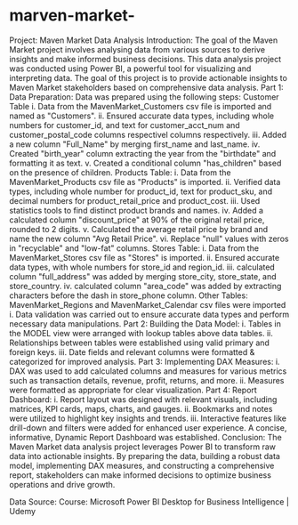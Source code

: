 # marven-market-
Project: Maven Market Data Analysis
Introduction:
The goal of the Maven Market project involves analysing data from various sources to derive insights and make informed business decisions. This data analysis project was conducted using Power BI, a powerful tool for visualizing and interpreting data. The goal of this project is to provide actionable insights to Maven Market stakeholders based on comprehensive data analysis.
Part 1: Data Preparation:
Data was prepared using the following steps:
Customer Table
i.	Data from the MavenMarket_Customers csv file is imported and named as "Customers".
ii.	Ensured accurate data types, including whole numbers for customer_id, and text for customer_acct_num and customer_postal_code columns respectivel columns respectively.
iii.	Added a new column "Full_Name" by merging first_name and last_name.
iv.	Created "birth_year" column extracting the year from the "birthdate" and formatting it as text.
v.	Created a conditional column "has_children" based on the presence of children.
Products Table:
i.	Data from the MavenMarket_Products csv file as "Products" is imported.
ii.	Verified data types, including whole number for product_id, text for product_sku, and decimal numbers for product_retail_price and product_cost.
iii.	Used statistics tools to find distinct product brands and names.
iv.	Added a calculated column "discount_price" at 90% of the original retail price, rounded to 2 digits.
v.	Calculated the average retail price by brand and name the new column "Avg Retail Price".
vi.	Replace "null" values with zeros in "recyclable" and "low-fat" columns.
Stores Table:
i.	Data from the MavenMarket_Stores csv file as "Stores" is imported.
ii.	Ensured accurate data types, with whole numbers for store_id and region_id.
iii.	calculated column "full_address" was added by merging store_city, store_state, and store_country.
iv.	calculated column "area_code" was added by extracting characters before the dash in store_phone column.
Other Tables:
MavenMarket_Regions and MavenMarket_Calendar csv files were imported
i.	Data validation was carried out to ensure accurate data types and perform necessary data manipulations.
Part 2: Building the Data Model:
i.	Tables in the MODEL view were arranged with lookup tables above data tables.
ii.	Relationships between tables were established using valid primary and foreign keys.
iii.	Date fields and relevant columns were formatted & categorized for improved analysis.
Part 3: Implementing DAX Measures:
i.	DAX was used to add calculated columns and measures for various metrics such as transaction details, revenue, profit, returns, and more.
ii.	Measures were formatted as appropriate for clear visualization.
Part 4: Report Dashboard:
i.	Report layout was designed with relevant visuals, including matrices, KPI cards, maps, charts, and gauges.
ii.	Bookmarks and notes were utilized to highlight key insights and trends.
iii.	Interactive features like drill-down and filters were added for enhanced user experience.
A concise, informative, Dynamic Report Dashboard was established.
Conclusion:
The Maven Market data analysis project leverages Power BI to transform raw data into actionable insights. By preparing the data, building a robust data model, implementing DAX measures, and constructing a comprehensive report, stakeholders can make informed decisions to optimize business operations and drive growth.

Data Source:
Course: Microsoft Power BI Desktop for Business Intelligence | Udemy


